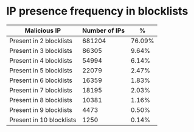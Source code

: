 # IP presence frequency in blocklists
| Malicious IP | Number of IPs | % |
|----|----|----|
| Present in 2 blocklists | 681204 | 76.09% |
| Present in 3 blocklists | 86305 | 9.64% |
| Present in 4 blocklists | 54994 | 6.14% |
| Present in 5 blocklists | 22079 | 2.47% |
| Present in 6 blocklists | 16359 | 1.83% |
| Present in 7 blocklists | 18195 | 2.03% |
| Present in 8 blocklists | 10381 | 1.16% |
| Present in 9 blocklists | 4473 | 0.50% |
| Present in 10 blocklists | 1250 | 0.14% |
